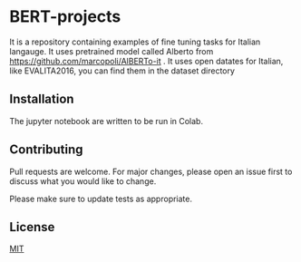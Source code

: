 # BERT-projects

It is a repository containing examples of fine tuning tasks for Italian langauge. It uses pretrained model called Alberto from 
https://github.com/marcopoli/AlBERTo-it .
It uses open datates for Italian, like EVALITA2016, you can find them in the dataset directory 

## Installation

The jupyter notebook are written to be run in Colab. 

## Contributing
Pull requests are welcome. For major changes, please open an issue first to discuss what you would like to change.

Please make sure to update tests as appropriate.

## License
[MIT](https://choosealicense.com/licenses/mit/)
